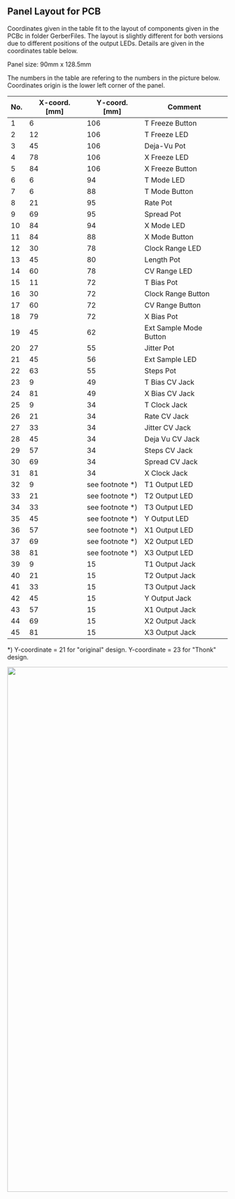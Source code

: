 ## Panel Layout for PCB

Coordinates given in the table fit to the layout of components given in the PCBc in folder GerberFiles.
The layout is slightly different for both versions due to different positions of the output LEDs. Details are given in the coordinates table below.

Panel size: 90mm x 128.5mm

The numbers in the table are refering to the numbers in the picture below.
Coordinates origin is the lower left corner of the panel.


| No. | X-coord. [mm] | Y-coord. [mm] | Comment |
| --- | --- | --- | --- |
| 1 | 6 | 106 | T Freeze Button |
| 2 | 12 | 106 | T Freeze LED |
| 3 | 45 | 106 | Deja-Vu Pot |
| 4 | 78 | 106 | X Freeze LED |
| 5 | 84 | 106 | X Freeze Button |
| 6 | 6 | 94 | T Mode LED |
| 7 | 6 | 88 | T Mode Button |
| 8 | 21 | 95 | Rate Pot |
| 9 | 69 | 95 | Spread Pot |
| 10 | 84| 94 | X Mode LED |
| 11 | 84 | 88 | X Mode Button |
| 12 | 30 | 78 | Clock Range LED |
| 13 | 45 | 80 | Length Pot |
| 14 | 60 | 78 | CV Range LED |
| 15 | 11 | 72 | T Bias Pot |
| 16 | 30 | 72 | Clock Range Button |
| 17 | 60 | 72 | CV Range Button |
| 18 | 79 | 72 | X Bias Pot |
| 19 | 45 | 62 | Ext Sample Mode Button |
| 20 | 27 | 55 | Jitter Pot |
| 21 | 45 | 56 | Ext Sample LED |
| 22 | 63 | 55 | Steps Pot |
| 23 | 9 | 49 | T Bias CV Jack |
| 24 | 81 | 49 | X Bias CV Jack |
| 25 | 9 | 34 | T Clock Jack |
| 26 | 21 | 34 | Rate CV Jack |
| 27 | 33 | 34 | Jitter CV Jack |
| 28 | 45 | 34 | Deja Vu CV Jack |
| 29 | 57 | 34 | Steps CV Jack |
| 30 | 69 | 34 | Spread CV Jack |
| 31 | 81 | 34 | X Clock Jack |
| 32 | 9 | see footnote *) | T1 Output LED |
| 33 | 21 | see footnote *) | T2 Output LED |
| 34 | 33 | see footnote *) | T3 Output LED |
| 35 | 45 | see footnote *) | Y Output LED |
| 36 | 57 | see footnote *) | X1 Output LED |
| 37 | 69 | see footnote *) | X2 Output LED |
| 38 | 81 | see footnote *) | X3 Output LED |
| 39 | 9 | 15 | T1 Output Jack |
| 40 | 21 | 15 | T2 Output Jack |
| 41 | 33 | 15 | T3 Output Jack |
| 42 | 45 | 15 | Y Output Jack |
| 43 | 57 | 15 | X1 Output Jack |
| 44 | 69 | 15 | X2 Output Jack |
| 45 | 81 | 15 | X3 Output Jack |

*) Y-coordinate = 21 for "original" design. Y-coordinate = 23 for "Thonk" design.

<img height="1200" src="https://github.com/TOILmodular/MARBLES/assets/97026614/309c06f6-7cbf-4fa3-8d1e-0553ffbe5fe4">

